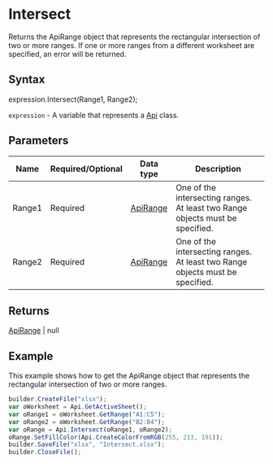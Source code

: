 # Intersect

Returns the ApiRange object that represents the rectangular intersection of two or more ranges. If one or more ranges from a different worksheet are specified, an error will be returned.

## Syntax

expression.Intersect(Range1, Range2);

`expression` - A variable that represents a [Api](../Api.md) class.

## Parameters

| **Name** | **Required/Optional** | **Data type** | **Description** |
| ------------- | ------------- | ------------- | ------------- |
| Range1 | Required | [ApiRange](../../ApiRange/ApiRange.md) | One of the intersecting ranges. At least two Range objects must be specified. |
| Range2 | Required | [ApiRange](../../ApiRange/ApiRange.md) | One of the intersecting ranges. At least two Range objects must be specified. |

## Returns

[ApiRange](../../ApiRange/ApiRange.md) &#124; null

## Example

This example shows how to get the ApiRange object that represents the rectangular intersection of two or more ranges.

```javascript
builder.CreateFile("xlsx");
var oWorksheet = Api.GetActiveSheet();
var oRange1 = oWorksheet.GetRange("A1:C5");
var oRange2 = oWorksheet.GetRange("B2:B4");
var oRange = Api.Intersect(oRange1, oRange2);
oRange.SetFillColor(Api.CreateColorFromRGB(255, 213, 191));
builder.SaveFile("xlsx", "Intersect.xlsx");
builder.CloseFile();
```